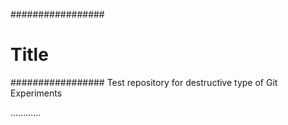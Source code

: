 #################
# Title
#################
Test repository for destructive type of Git Experiments

............

